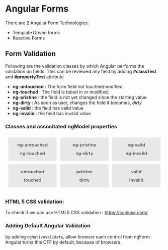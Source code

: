 # Angular Forms
There are 2 Angular Form Technologies:
- Template Driven forms
- Reactive Forms

## Form Validation 
Following are the validation classes by which Angular performs the validation on fields: This can be reviewed any field by adding **#classTest** and **#propertyTest** attribute

- **ng-untouched**  : The form field not touched/modified.
- **ng-touched**    : The field is tabed in or modified.
- **ng-pristine**   : the field is not yet changed since the starting value.
- **ng-dirty**      : As soon as user, changes the field it becomes, *dirty*
- **ng-valid**      : the field has valid value
- **ng-invalid**    : the field has invalid value

### Classes and associtated ngModel properties
![img text](https://github.com/milindchavan12/Angular/blob/master/Assets/ngProperties.png)

### HTML 5 CSS validation:
To check if we can use HTML5 CSS validation : https://caniuse.com/

### Adding Default Angular Validation
by adding `ngNativeValidate`, allow browser each control from ngForm. Angular turns this OFF by default, because of browsers.
